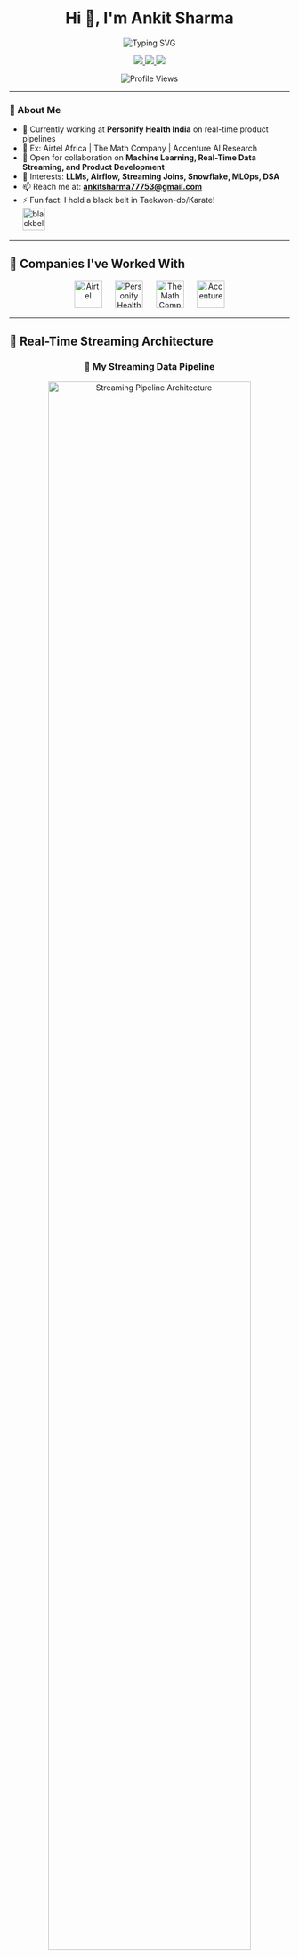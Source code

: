 <div align="center">
  
# Hi 👋, I'm Ankit Sharma

<img src="https://readme-typing-svg.demolab.com?font=Fira+Code&size=22&pause=1000&color=FF6B6B&center=true&vCenter=true&width=700&lines=Senior+Data+%26+Software+Engineer;Real-Time+Streaming+%26+Batch+ETL;Clean+Code+%2B+Cloud+Deployments;LLMs+%2B+AI+Product+Builder;Machine+Learning+%7C+Big+Data+%7C+DSA+Champion" alt="Typing SVG" />

<p align="center">
  <a href="https://ankitsharma.org" target="_blank">
    <img src="https://img.shields.io/badge/🌐_Portfolio-ankitsharma.org-FF6B6B?style=for-the-badge&logoColor=white" />
  </a>
  <a href="mailto:ankitsharma77753@gmail.com">
    <img src="https://img.shields.io/badge/📧_Email-ankitsharma77753@gmail.com-EA4335?style=for-the-badge&logo=gmail&logoColor=white" />
  </a>
  <a href="https://linkedin.com/in/ankitsharma97" target="_blank">
    <img src="https://img.shields.io/badge/LinkedIn-0077B5?style=for-the-badge&logo=linkedin&logoColor=white" />
  </a>
</p>

<img src="https://komarev.com/ghpvc/?username=ankitsharma97&label=Profile%20views&color=FF6B6B&style=flat" alt="Profile Views" />

</div>

---

### 🌟 About Me

- 🔭 Currently working at **Personify Health India** on real-time product pipelines
- 🧠 Ex: Airtel Africa | The Math Company | Accenture AI Research
- 👯 Open for collaboration on **Machine Learning, Real-Time Data Streaming, and Product Development**
- 🧩 Interests: **LLMs, Airflow, Streaming Joins, Snowflake, MLOps, DSA**
- 📫 Reach me at: **ankitsharma77753@gmail.com**
- ⚡ Fun fact: I hold a black belt in Taekwon-do/Karate!<br>
  <img src="https://upload.wikimedia.org/wikipedia/commons/thumb/e/e3/Karate_pictogram.svg/1024px-Karate_pictogram.svg.png" alt="blackbelt" height="40"/>

---

## 🚀 Companies I've Worked With

<div align="center">
  <img src="https://github.com/ankitsharma97/AnkitSharma_GitHubProfile/raw/main/Airtel_idPqWEmf-E_1.png" alt="Airtel" height="50" />
  &nbsp;&nbsp;&nbsp;&nbsp;
  <img src="https://github.com/ankitsharma97/AnkitSharma_GitHubProfile/raw/main/Personify_Health_Logo_Stacked_Sunrise.png" alt="Personify Health" height="50"/>
  &nbsp;&nbsp;&nbsp;&nbsp;
  <img src="https://github.com/ankitsharma97/AnkitSharma_GitHubProfile/raw/main/mathco-logo_brandlogos.net_l1wdw.png" alt="The Math Company" height="50"/>
  &nbsp;&nbsp;&nbsp;&nbsp;
  <img src="https://github.com/ankitsharma97/AnkitSharma_GitHubProfile/raw/main/6102dbf43de48b00044eb5af.png" alt="Accenture" height="50"/>
</div>

---

## 🧬 Real-Time Streaming Architecture

<div align="center">
  
### 🔄 My Streaming Data Pipeline
<img src="https://miro.medium.com/v2/resize:fit:1400/1*fLFnmpKJfrvZRh-Jrl8wPg.png" alt="Streaming Pipeline Architecture" width="85%" />

### 🏗️ Architecture Components
![Kafka](https://img.shields.io/badge/Apache%20Kafka-231F20?style=for-the-badge&logo=apachekafka&logoColor=white)
![Spark Streaming](https://img.shields.io/badge/Spark%20Streaming-E25A1C?style=for-the-badge&logo=apachespark&logoColor=white)
![Snowflake](https://img.shields.io/badge/Snowflake-29B5E8?style=for-the-badge&logo=snowflake&logoColor=white)
![Airflow](https://img.shields.io/badge/Apache%20Airflow-017CEE?style=for-the-badge&logo=apacheairflow&logoColor=white)

**Real-time ETL Pipeline:** Kafka → Spark Streaming → Snowflake → Analytics Dashboard

</div>

---

## 🛠️ Tech Stack & Skills

<div align="center">

### Languages & Frameworks
![Python](https://img.shields.io/badge/Python-3776AB?style=for-the-badge&logo=python&logoColor=white)
![Java](https://img.shields.io/badge/Java-ED8B00?style=for-the-badge&logo=openjdk&logoColor=white)
![Scala](https://img.shields.io/badge/Scala-DC322F?style=for-the-badge&logo=scala&logoColor=white)
![SQL](https://img.shields.io/badge/SQL-4479A1?style=for-the-badge&logo=mysql&logoColor=white)
![JavaScript](https://img.shields.io/badge/JavaScript-F7DF1E?style=for-the-badge&logo=javascript&logoColor=black)
![R](https://img.shields.io/badge/R-276DC3?style=for-the-badge&logo=r&logoColor=white)

### Big Data & Streaming
![Apache Spark](https://img.shields.io/badge/Apache%20Spark-E25A1C?style=for-the-badge&logo=apachespark&logoColor=white)
![Apache Kafka](https://img.shields.io/badge/Apache%20Kafka-231F20?style=for-the-badge&logo=apachekafka&logoColor=white)
![Apache Airflow](https://img.shields.io/badge/Apache%20Airflow-017CEE?style=for-the-badge&logo=apacheairflow&logoColor=white)
![Hadoop](https://img.shields.io/badge/Hadoop-66CCFF?style=for-the-badge&logo=apachehadoop&logoColor=black)
![Databricks](https://img.shields.io/badge/Databricks-FF3621?style=for-the-badge&logo=databricks&logoColor=white)
![Flink](https://img.shields.io/badge/Apache%20Flink-E6526F?style=for-the-badge&logo=apacheflink&logoColor=white)

### Cloud & Infrastructure
![AWS](https://img.shields.io/badge/AWS-232F3E?style=for-the-badge&logo=amazonwebservices&logoColor=white)
![Azure](https://img.shields.io/badge/Microsoft%20Azure-0078D4?style=for-the-badge&logo=microsoftazure&logoColor=white)
![GCP](https://img.shields.io/badge/Google%20Cloud-4285F4?style=for-the-badge&logo=googlecloud&logoColor=white)
![Docker](https://img.shields.io/badge/Docker-2496ED?style=for-the-badge&logo=docker&logoColor=white)
![Kubernetes](https://img.shields.io/badge/Kubernetes-326CE5?style=for-the-badge&logo=kubernetes&logoColor=white)

### Databases & Data Warehouses
![Snowflake](https://img.shields.io/badge/Snowflake-29B5E8?style=for-the-badge&logo=snowflake&logoColor=white)
![PostgreSQL](https://img.shields.io/badge/PostgreSQL-316192?style=for-the-badge&logo=postgresql&logoColor=white)
![MongoDB](https://img.shields.io/badge/MongoDB-4EA94B?style=for-the-badge&logo=mongodb&logoColor=white)
![Redis](https://img.shields.io/badge/Redis-DC382D?style=for-the-badge&logo=redis&logoColor=white)
![Cassandra](https://img.shields.io/badge/Cassandra-1287B1?style=for-the-badge&logo=apachecassandra&logoColor=white)
![BigQuery](https://img.shields.io/badge/BigQuery-669DF6?style=for-the-badge&logo=googlebigquery&logoColor=white)

### ML & AI Libraries
![TensorFlow](https://img.shields.io/badge/TensorFlow-FF6F00?style=for-the-badge&logo=tensorflow&logoColor=white)
![PyTorch](https://img.shields.io/badge/PyTorch-EE4C2C?style=for-the-badge&logo=pytorch&logoColor=white)
![Scikit Learn](https://img.shields.io/badge/scikit--learn-F7931E?style=for-the-badge&logo=scikitlearn&logoColor=white)
![Pandas](https://img.shields.io/badge/pandas-150458?style=for-the-badge&logo=pandas&logoColor=white)
![NumPy](https://img.shields.io/badge/NumPy-013243?style=for-the-badge&logo=numpy&logoColor=white)
![Matplotlib](https://img.shields.io/badge/Matplotlib-11557C?style=for-the-badge&logo=matplotlib&logoColor=white)
![Plotly](https://img.shields.io/badge/Plotly-3F4F75?style=for-the-badge&logo=plotly&logoColor=white)
![Jupyter](https://img.shields.io/badge/Jupyter-F37626?style=for-the-badge&logo=jupyter&logoColor=white)

### MLOps & Monitoring
![MLflow](https://img.shields.io/badge/MLflow-0194E2?style=for-the-badge&logo=mlflow&logoColor=white)
![Grafana](https://img.shields.io/badge/Grafana-F46800?style=for-the-badge&logo=grafana&logoColor=white)
![Prometheus](https://img.shields.io/badge/Prometheus-E6522C?style=for-the-badge&logo=prometheus&logoColor=white)
![Apache Superset](https://img.shields.io/badge/Apache%20Superset-20A6C9?style=for-the-badge&logo=apachesuperset&logoColor=white)

### Development Tools
![Git](https://img.shields.io/badge/Git-F05032?style=for-the-badge&logo=git&logoColor=white)
![GitHub](https://img.shields.io/badge/GitHub-181717?style=for-the-badge&logo=github&logoColor=white)
![VS Code](https://img.shields.io/badge/VS%20Code-007ACC?style=for-the-badge&logo=visualstudiocode&logoColor=white)
![IntelliJ](https://img.shields.io/badge/IntelliJ%20IDEA-000000?style=for-the-badge&logo=intellijidea&logoColor=white)
![Postman](https://img.shields.io/badge/Postman-FF6C37?style=for-the-badge&logo=postman&logoColor=white)

</div>

---

## 📊 GitHub Analytics

<div align="center">
  
<img height="180em" src="https://github-readme-stats.vercel.app/api?username=ankitsharma97&show_icons=true&theme=radical&include_all_commits=true&count_private=true"/>
<img height="180em" src="https://github-readme-stats.vercel.app/api/top-langs/?username=ankitsharma97&layout=compact&langs_count=8&theme=radical"/>

</div>

<div align="center">
  
[![GitHub Streak](https://streak-stats.demolab.com/?user=ankitsharma97&theme=radical)](https://git.io/streak-stats)

</div>

<div align="center">
  
![Activity Graph](https://github-readme-activity-graph.vercel.app/graph?username=ankitsharma97&theme=redical&hide_border=true)

</div>

---

## 🏆 GitHub Trophies

<div align="center">
  
[![trophy](https://github-profile-trophy.vercel.app/?username=ankitsharma97&theme=radical&no-frame=false&no-bg=false&margin-w=4)](https://github.com/ryo-ma/github-profile-trophy)

</div>

---

## 📈 Contribution Stats

<div align="center">

![Ankit's GitHub stats](https://github-readme-stats.vercel.app/api?username=ankitsharma97&show_icons=true&theme=radical&count_private=true&include_all_commits=true)

<img src="https://github-profile-summary-cards.vercel.app/api/cards/profile-details?username=ankitsharma97&theme=radical" />

</div>

---

## 🐍 Contribution Snake

<div align="center">
  
![Snake animation](https://github.com/ankitsharma97/ankitsharma97/blob/output/github-contribution-grid-snake.svg)

</div>

---

## 💼 Current Focus & Projects

<div align="center">

### 🎯 What I'm Working On
- 🔥 **Real-time Data Pipelines** at Personify Health India
- 🚀 **Streaming ETL** with Kafka + Spark + Snowflake
- 🤖 **LLM Integration** for healthcare analytics
- 📊 **MLOps** pipeline optimization

### 🌱 Learning & Exploring
- Advanced Kafka Streaming Patterns
- Snowflake Performance Optimization  
- LangChain & Vector Databases
- Kubernetes for ML Workloads

</div>

---

## 🤝 Let's Connect!

<div align="center">

### 💬 Open for Collaboration On:
- **Real-time Data Streaming** projects
- **Machine Learning** product development
- **Big Data** architecture & optimization
- **Open Source** contributions

<p align="center">
  <a href="https://ankitsharma.org" target="_blank">
    <img src="https://img.shields.io/badge/🌐_Visit_My_Website-ankitsharma.org-FF6B6B?style=for-the-badge" />
  </a>
</p>

<p align="center">
  <a href="mailto:ankitsharma77753@gmail.com">
    <img src="https://img.shields.io/badge/📧_Let's_Talk-ankitsharma77753@gmail.com-EA4335?style=for-the-badge&logo=gmail&logoColor=white" />
  </a>
</p>

---

<img src="https://capsule-render.vercel.app/api?type=waving&color=gradient&height=100&section=footer" width="100%"/>

</div>
